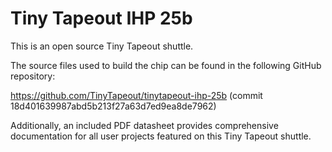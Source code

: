 # Tiny Tapeout IHP 25b

This is an open source Tiny Tapeout shuttle.

The source files used to build the chip can be found in the following GitHub repository:

https://github.com/TinyTapeout/tinytapeout-ihp-25b (commit 18d401639987abd5b213f27a63d7ed9ea8de7962)

Additionally, an included PDF datasheet provides comprehensive documentation for all user projects featured on this Tiny Tapeout shuttle.

